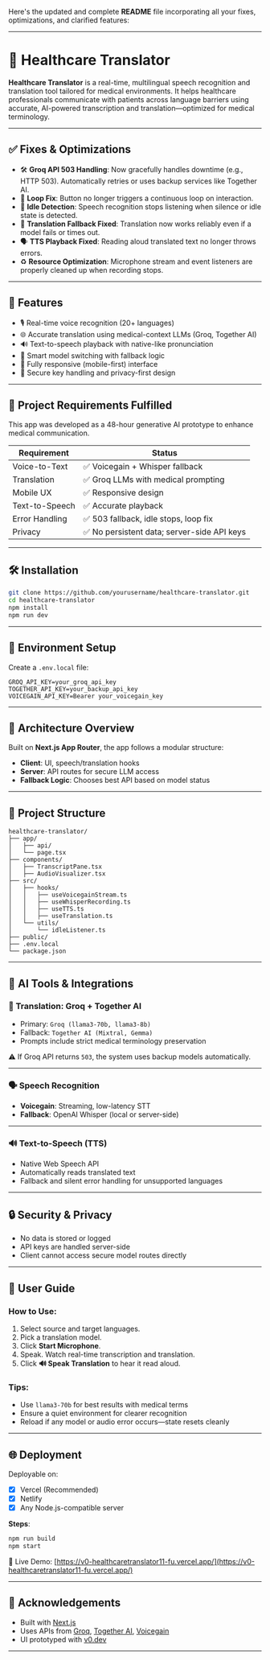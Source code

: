 Here's the updated and complete **README** file incorporating all your fixes, optimizations, and clarified features:

---

# 🏥 Healthcare Translator

**Healthcare Translator** is a real-time, multilingual speech recognition and translation tool tailored for medical environments. It helps healthcare professionals communicate with patients across language barriers using accurate, AI-powered transcription and translation—optimized for medical terminology.

---

## ✅ Fixes & Optimizations

* 🛠️ **Groq API 503 Handling**: Now gracefully handles downtime (e.g., HTTP 503). Automatically retries or uses backup services like Together AI.
* 🔄 **Loop Fix**: Button no longer triggers a continuous loop on interaction.
* 🧘 **Idle Detection**: Speech recognition stops listening when silence or idle state is detected.
* 🧬 **Translation Fallback Fixed**: Translation now works reliably even if a model fails or times out.
* 🗣️ **TTS Playback Fixed**: Reading aloud translated text no longer throws errors.
* ♻️ **Resource Optimization**: Microphone stream and event listeners are properly cleaned up when recording stops.

---

## 🚀 Features

* 🎙️ Real-time voice recognition (20+ languages)
* 🌐 Accurate translation using medical-context LLMs (Groq, Together AI)
* 🔊 Text-to-speech playback with native-like pronunciation
* 🧠 Smart model switching with fallback logic
* 📱 Fully responsive (mobile-first) interface
* 🔐 Secure key handling and privacy-first design

---

## 🧩 Project Requirements Fulfilled

This app was developed as a 48-hour generative AI prototype to enhance medical communication.

| Requirement    | Status                                     |
| -------------- | ------------------------------------------ |
| Voice-to-Text  | ✅ Voicegain + Whisper fallback             |
| Translation    | ✅ Groq LLMs with medical prompting         |
| Mobile UX      | ✅ Responsive design                        |
| Text-to-Speech | ✅ Accurate playback                        |
| Error Handling | ✅ 503 fallback, idle stops, loop fix       |
| Privacy        | ✅ No persistent data; server-side API keys |

---

## 🛠️ Installation

```bash
git clone https://github.com/yourusername/healthcare-translator.git
cd healthcare-translator
npm install
npm run dev
```

---

## 🔐 Environment Setup

Create a `.env.local` file:

```env
GROQ_API_KEY=your_groq_api_key
TOGETHER_API_KEY=your_backup_api_key
VOICEGAIN_API_KEY=Bearer your_voicegain_key
```

---

## 🧱 Architecture Overview

Built on **Next.js App Router**, the app follows a modular structure:

* **Client**: UI, speech/translation hooks
* **Server**: API routes for secure LLM access
* **Fallback Logic**: Chooses best API based on model status

---

## 📂 Project Structure

```plaintext
healthcare-translator/
├── app/
│   ├── api/
│   └── page.tsx
├── components/
│   ├── TranscriptPane.tsx
│   ├── AudioVisualizer.tsx
├── src/
│   ├── hooks/
│   │   ├── useVoicegainStream.ts
│   │   ├── useWhisperRecording.ts
│   │   ├── useTTS.ts
│   │   ├── useTranslation.ts
│   └── utils/
│       └── idleListener.ts
├── public/
├── .env.local
└── package.json
```

---

## 🧠 AI Tools & Integrations

### 🔁 Translation: Groq + Together AI

* Primary: `Groq (llama3-70b, llama3-8b)`
* Fallback: `Together AI (Mixtral, Gemma)`
* Prompts include strict medical terminology preservation

⚠️ If Groq API returns `503`, the system uses backup models automatically.

---

### 🗣️ Speech Recognition

* **Voicegain**: Streaming, low-latency STT
* **Fallback**: OpenAI Whisper (local or server-side)

---

### 🔊 Text-to-Speech (TTS)

* Native Web Speech API
* Automatically reads translated text
* Fallback and silent error handling for unsupported languages

---

## 🔒 Security & Privacy

* No data is stored or logged
* API keys are handled server-side
* Client cannot access secure model routes directly

---

## 📘 User Guide

### How to Use:

1. Select source and target languages.
2. Pick a translation model.
3. Click **Start Microphone**.
4. Speak. Watch real-time transcription and translation.
5. Click **🔊 Speak Translation** to hear it read aloud.

### Tips:

* Use `llama3-70b` for best results with medical terms
* Ensure a quiet environment for clearer recognition
* Reload if any model or audio error occurs—state resets cleanly

---

## 🌐 Deployment

Deployable on:

* [x] Vercel (Recommended)
* [x] Netlify
* [x] Any Node.js-compatible server

**Steps**:

```bash
npm run build
npm start
```

🔗 Live Demo: [https://v0-healthcaretranslator11-fu.vercel.app/](https://v0-healthcaretranslator11-fu.vercel.app/)


---

## 🙏 Acknowledgements

* Built with [Next.js](https://nextjs.org)
* Uses APIs from [Groq](https://groq.com), [Together AI](www.together.ai), [Voicegain](https://voicegain.ai)
* UI prototyped with [v0.dev](https://v0.dev)

---

